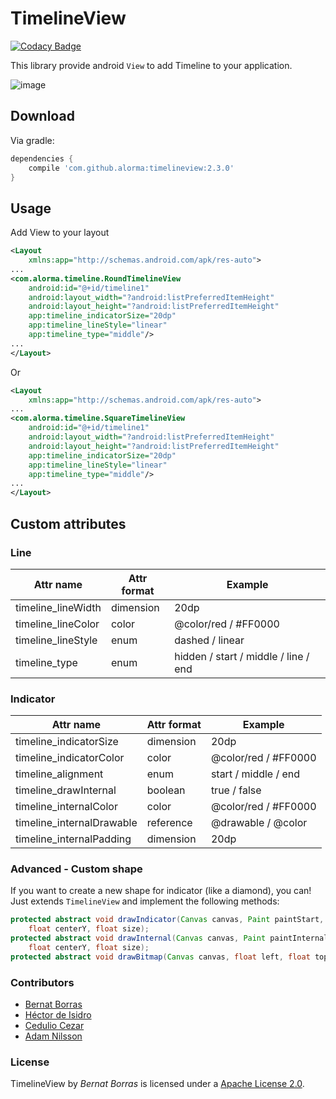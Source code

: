 TimelineView
============

[![Codacy Badge](https://api.codacy.com/project/badge/Grade/0c9ccce5a59547848de073a8fbd05b68)](https://www.codacy.com/app/alorma/TimelineView?utm_source=github.com&amp;utm_medium=referral&amp;utm_content=alorma/TimelineView&amp;utm_campaign=Badge_Grade)

This library provide android `View` to add Timeline to your application.

![image](screenshot.png)

## Download

Via gradle:

```groovy
dependencies {
	compile 'com.github.alorma:timelineview:2.3.0'
}
```

## Usage

Add View to your layout

```xml
<Layout 
    xmlns:app="http://schemas.android.com/apk/res-auto">
...
<com.alorma.timeline.RoundTimelineView
	android:id="@+id/timeline1"
   	android:layout_width="?android:listPreferredItemHeight"
   	android:layout_height="?android:listPreferredItemHeight"
   	app:timeline_indicatorSize="20dp"
   	app:timeline_lineStyle="linear"
   	app:timeline_type="middle"/>
...
</Layout>
```
Or 
```xml
<Layout 
    xmlns:app="http://schemas.android.com/apk/res-auto">
...
<com.alorma.timeline.SquareTimelineView
	android:id="@+id/timeline1"
   	android:layout_width="?android:listPreferredItemHeight"
   	android:layout_height="?android:listPreferredItemHeight"
   	app:timeline_indicatorSize="20dp"
   	app:timeline_lineStyle="linear"
   	app:timeline_type="middle"/>
...
</Layout>
```

## Custom attributes

### Line

| Attr name | Attr format | Example |
|---|---|---|
| timeline_lineWidth | dimension | 20dp |
| timeline_lineColor | color | @color/red / #FF0000 |
| timeline_lineStyle | enum | dashed / linear |
| timeline_type | enum | hidden / start / middle / line / end |

### Indicator


| Attr name | Attr format | Example |
|---|---|---|
| timeline_indicatorSize | dimension | 20dp |
| timeline_indicatorColor | color | @color/red / #FF0000 |
| timeline_alignment | enum | start / middle  / end |
| timeline_drawInternal | boolean | true / false |
| timeline_internalColor | color | @color/red / #FF0000 |
| timeline_internalDrawable | reference | @drawable / @color |
| timeline_internalPadding | dimension | 20dp |

### Advanced - Custom shape

If you want to create a new shape for indicator (like a diamond), you can! Just extends `TimelineView` and implement the following  methods:

```java
protected abstract void drawIndicator(Canvas canvas, Paint paintStart, float centerX,
	float centerY, float size);
protected abstract void drawInternal(Canvas canvas, Paint paintInternal, float centerX,
	float centerY, float size);
protected abstract void drawBitmap(Canvas canvas, float left, float top, int size);
```

### Contributors

* [Bernat Borras](https://github.com/alorma)
* [Héctor de Isidro](https://github.com/hrules6872)
* [Cedulio Cezar](https://github.com/ceduliocezar)
* [Adam Nilsson](https://github.com/AdamNilssonSofthouse)


### License
TimelineView by *Bernat Borras* is licensed under a [Apache License 2.0](http://www.apache.org/licenses/LICENSE-2.0).
